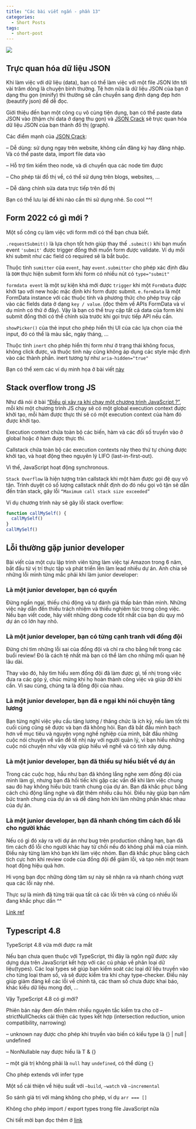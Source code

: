 ```yaml
---
title: "Các bài viết ngắn - phần 13"
categories:
  - Short Posts
tags:
  - short-post
---
```

![](assets/images/2022/10/2022-10-02-cac-bai-viet-ngan-phan-13-1.webp)

## Trực quan hóa dữ liệu JSON
Khi làm việc với dữ liệu (data), bạn có thể làm việc với một file JSON lớn tới vài trăm dòng là chuyện bình thường. Tệ hơn nữa là dữ liệu JSON của bạn ở dạng thu gọn (minify) thì thường sẽ cần chuyển sang định dạng đẹp hơn (beautify json) để dễ đọc.

Giới thiệu đến bạn một công cụ vô cùng tiện dụng, bạn có thể paste data JSON vào (thậm chí data ở dạng thu gọn) và [JSON Crack](https://jsoncrack.com/) sẽ trực quan hóa dữ liệu JSON của bạn thành đồ thị (graph).

Các điểm mạnh của [JSON Crack](https://jsoncrack.com/):

– Dễ dùng: sử dụng ngay trên website, không cần đăng ký hay đăng nhập. Và có thể paste data, import file data vào

– Hỗ trợ tìm kiếm theo node, và di chuyển qua các node tìm được

– Cho phép tải đồ thị về, có thể sử dụng trên blogs, websites, …

– Dễ dàng chỉnh sửa data trực tiếp trên đồ thị

Bạn có thể lưu lại để khi nào cần thì sử dụng nhé. So cool ^^!

## Form 2022 có gì mới ?
Một số công cụ làm việc với form mới có thể bạn chưa biết.

`.requestSubmit()` là lựa chọn tốt hơn giúp thay thế `.submit()` khi bạn muốn event `'submit'` được trigger đồng thời muốn form được validate. Ví dụ mỗi khi submit như các field có required sẽ là bắt buộc.

Thuộc tính `sumitter` của `event`, hay `event.submitter` cho phép xác định đâu là `DOM` thực hiện submit form khi form có nhiều nút có `type="submit"`

`formdata event` là một sự kiện khá mới được `trigger` khi một `FormData` được khởi tạo với new hoặc mặc định khi form được submit.
`e.formData` là một FormData instance với các thuộc tính và phương thức cho phép truy cập vào các fields data ở dạng `key / value`.
(đọc thêm về APIs FormData và ví dụ mình có thử ở đây).
Vậy là bạn có thể truy cập tất cả data của form khi submit đồng thời có thể chỉnh sửa trước khi gọi trực tiếp API nếu cần.

`showPicker()` của thẻ input cho phép hiển thị UI của các lựa chọn của thẻ input, đó có thể là màu sắc, ngày tháng, …

Thuộc tính `inert` cho phép hiển thị form như ở trạng thái không focus, không click được, và thuộc tính này cũng không áp dụng các style mặc định vào các thành phần. inert tương tự như `aria-hidden="true"`

Bạn có thể xem các ví dụ minh họa ở bài viết [này](https://css-tricks.com/whats-new-with-forms-in-2022/)

## Stack overflow trong JS
Như đã nói ở bài [“Điều gì xảy ra khi chạy một chương trình JavaScript ?”](https://beautyoncode.com/dieu-gi-xay-ra-khi-chay-mot-chuong-trinh-javascript/), mỗi khi một chương trình JS chạy sẽ có một global execution context được khởi tạo, mỗi hàm được thực thi sẽ có một execution context của hàm đó được khởi tạo.

Execution context chứa toàn bộ các biến, hàm và các đối số truyền vào ở global hoặc ở hàm được thực thi.

Callstack chứa toàn bộ các execution contexts này theo thứ tự chúng được khởi tạo, và hoạt động theo nguyên lý LIFO (last-in-first-out).

Vì thế, JavaScript hoạt động synchronous.

`Stack Overflow` là hiện tượng tràn callstack khi một hàm được gọi đệ quy vô tận.
Trình duyệt có số lượng callstack nhất định do đó nếu gọi vô tận sẽ dẫn đến tràn stack, gây lỗi `“Maximum call stack size exceeded”`

Ví dụ chương trình này sẽ gây lỗi stack overflow:

```js
function callMySelf() {
  callMySelf()
}
callMySelf()
```

## Lỗi thường gặp junior developer
Bài viết của một cựu lập trình viên từng làm việc tại Amazon trong 6 năm, bắt đầu từ vị trí thực tập và phát triển lên làm lead nhiều dự án. Anh chia sẻ những lỗi mình từng mắc phải khi làm junior developer:

### Là một junior developer, bạn có quyền
Đừng ngần ngại, thiếu chủ động và tự đánh giá thấp bản thân mình. Những việc này dẫn đến thiếu trách nhiệm và thiếu nghiêm túc trong công việc. Nếu bạn viết code, hãy viết những dòng code tốt nhất của bạn dù quy mô dự án có lớn hay nhỏ.

### Là một junior developer, bạn có từng cạnh tranh với đồng đội
Đừng chỉ tìm những lỗi sai của đồng đội và chỉ ra cho bằng hết trong các buổi review! Đó là cách tệ nhất mà bạn có thể làm cho những mối quan hệ lâu dài.

Thay vào đó, hãy tìm hiểu xem đồng đội đã làm được gì, tế nhị trong việc đưa ra các góp ý, chúc mừng khi họ hoàn thành công việc và giúp đỡ khi cần. Vì sau cùng, chúng ta là đồng đội của nhau.

### Là một junior developer, bạn đã e ngại khi nói chuyện tăng lương
Bạn từng nghĩ việc yêu cầu tăng lương / thăng chức là ích kỷ, nếu làm tốt thì cuối cùng cũng sẽ được và bạn đã không hỏi. Bạn đã bắt đầu minh bạch hơn về mục tiêu và nguyện vọng nghề nghiệp của mình, bắt đầu những cuộc nói chuyện về vấn đề tế nhị này với người quản lý, vì bạn hiểu những cuộc nói chuyện như vậy vừa giúp hiểu về nghề và có tính xây dựng.

### Là một junior developer, bạn đã thiếu sự hiểu biết về dự án
Trong các cuộc họp, hầu như bạn đã không lắng nghe xem đồng đội của mình làm gì, nhưng bạn đã hối tiếc khi gặp các vấn đề khi làm việc chung sau đó hay không hiểu bức tranh chung của dự án. Bạn đã khắc phục bằng cách chủ động lắng nghe và đặt thêm nhiều câu hỏi. Điều này giúp bạn nắm bức tranh chung của dự án và dễ dàng hơn khi làm những phần khác nhau của dự án.

### Là một junior developer, bạn đã nhanh chóng tìm cách đổ lỗi cho người khác
Nếu có gì đó xảy ra với dự án như bug trên production chẳng hạn, bạn đã tìm cách đổ lỗi cho người khác hay từ chối nếu đó không phải mã của mình. Điều này từng làm khó bạn khi làm việc nhóm. Bạn đã khắc phục bằng cách tích cực hơn khi review code của đồng đội để giảm lỗi, và tạo nên một team hoạt động hiệu quả hơn.

Hi vọng bạn đọc những dòng tâm sự này sẽ nhận ra và nhanh chóng vượt qua các lỗi này nhé.

Thực sự là mình đã từng trải qua tất cả các lỗi trên và cũng có nhiều lỗi đang khắc phục dần ^^

[Link ref](https://curtiseinsmann.hashnode.dev/from-an-ex-amazon-team-lead-5-mistakes-i-made-as-a-junior-software-engineer)

## Typescript 4.8
TypeScript 4.8 vừa mới được ra mắt

Nếu bạn chưa quen thuộc với TypeScript, thì đây là ngôn ngữ được xây dựng dựa trên JavaScript kết hợp với các cú pháp về phân loại dữ liệu(types). Các loại types sẽ giúp bạn kiểm soát các loại dữ liệu truyền vào cho từng loại tham số, và sẽ được kiểm tra khi chạy type-checker. Điều này giúp giảm đáng kể các lỗi về chính tả, các tham số chưa được khai báo, khác kiểu dữ liệu mong đợi, …

Vậy TypeScript 4.8 có gì mới?

Phiên bản này đem đến thêm nhiều nguyên tắc kiểm tra cho cờ –strictNullChecks cải thiện các types kết hợp (intersection reduction, union compatibility, narrowing)

– unknown nay được cho phép khi truyền vào biến có kiểu type là {} | null | undefined

– NonNullable nay được hiểu là T & {}

– một giá trị không phải là `null` hay `undefined`, có thể dùng `{}`

Cho phép extends với infer type

Một số cải thiện về hiệu suất với `–build`, `–watch` và `–incremental`

So sánh giá trị với mảng không cho phép, ví dụ `arr === []`

Không cho phép import / export types trong file JavaScript nữa

Chi tiết mời bạn đọc thêm ở [link](https://devblogs.microsoft.com/typescript/announcing-typescript-4-8/)
